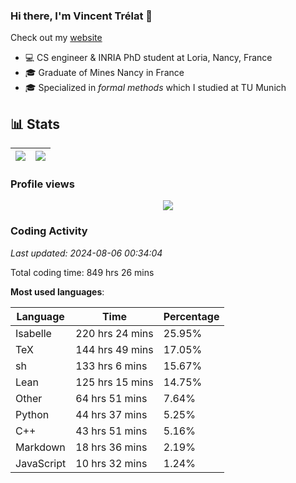 ### Hi there, I'm Vincent Trélat 👋

Check out my [website](https://vtrelat.github.io)

-   💻 CS engineer & INRIA PhD student at Loria, Nancy, France
-   🎓 Graduate of Mines Nancy in France
-   🎓 Specialized in _formal methods_ which I studied at TU Munich

## 📊 **Stats**

| <img align="center" src="https://readme-stats.clckblog.space/api?username=VTrelat&show_icons=true&include_all_commits=true&theme=tokyonight&hide_border=true" /> | <img align="center" src="https://readme-stats.clckblog.space/api/top-langs/?username=VTrelat&layout=compact&theme=tokyonight&hide_border=true" /> |
| ---------------------------------------------------------------------------------------------------------------------------------------------------------------- | ------------------------------------------------------------------------------------------------------------------------------------------------- |

### Profile views

<p align="center">
 <img src="https://profile-counter.glitch.me/VTrelat/count.svg" />
</p>

<!--automations-->
### Coding Activity
_Last updated: 2024-08-06 00:34:04_

Total coding time: 849 hrs 26 mins

**Most used languages**:

| Language | Time | Percentage |
| ------------- | ------------- | ------------- |
| Isabelle | 220 hrs 24 mins | 25.95% |
| TeX | 144 hrs 49 mins | 17.05% |
| sh | 133 hrs 6 mins | 15.67% |
| Lean | 125 hrs 15 mins | 14.75% |
| Other | 64 hrs 51 mins | 7.64% |
| Python | 44 hrs 37 mins | 5.25% |
| C++ | 43 hrs 51 mins | 5.16% |
| Markdown | 18 hrs 36 mins | 2.19% |
| JavaScript | 10 hrs 32 mins | 1.24% |

